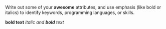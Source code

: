 Write out some of your **awesome** attributes, and use emphasis (like bold or italics) to identify keywords, programming languages, or skills.

**bold text**
*italic and **bold** text*
